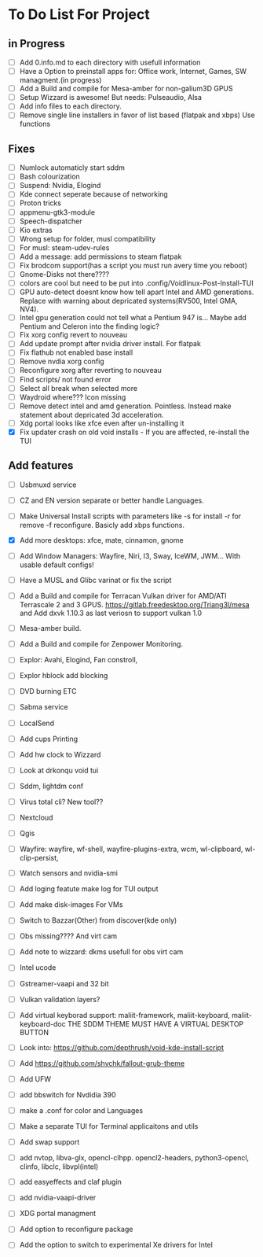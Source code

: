 # To Do List For Project
## in Progress
- [ ] Add 0.info.md to each directory with usefull information
- [ ] Have a Option to preinstall apps for: Office work, Internet, Games, SW managment.(in progress)
- [ ] Add a Build and compile for Mesa-amber for non-galium3D GPUS
- [ ] Setup Wizzard is awesome! But needs: Pulseaudio, Alsa
- [ ] Add info files to each directory.
- [ ] Remove single line installers in favor of list based (flatpak and xbps) Use functions 
## Fixes
- [ ] Numlock automaticly start sddm
- [ ] Bash colourization
- [ ] Suspend: Nvidia, Elogind
- [ ] Kde connect seperate because of networking
- [ ] Proton tricks
- [ ] appmenu-gtk3-module
- [ ] Speech-dispatcher
- [ ] Kio extras
- [ ] Wrong setup for folder, musl compatibility
- [ ] For musl: steam-udev-rules
- [ ] Add a message: add permissions to steam flatpak
- [ ] Fix brodcom support(has a script you must run avery time you reboot)
- [ ] Gnome-Disks not there????
- [ ] colors are cool but need to be put into .config/Voidlinux-Post-Install-TUI
- [ ] GPU auto-detect doesnt know how tell apart Intel and AMD generations. Replace with warning about depricated systems(RV500, Intel GMA, NV4).
- [ ] Intel gpu generation could not tell what a Pentium 947 is... Maybe add Pentium and Celeron into the finding logic? 
- [ ] Fix xorg config revert to nouveau
- [ ] Add update prompt after nvidia driver install. For flatpak
- [ ] Fix flathub not enabled base install
- [ ] Remove nvdia xorg config
- [ ] Reconfigure xorg after reverting to nouveau
- [ ] Find scripts/ not found error
- [ ] Select all break when selected more
- [ ] Waydroid where??? Icon missing
- [ ] Remove detect intel and amd generation. Pointless. Instead make statement about depricated 3d acceleration. 
- [ ] Xdg portal looks like xfce even after un-installing it
- [x] Fix updater crash on old void installs - If you are affected, re-install the TUI

## Add features
- [ ] Usbmuxd service
- [ ] CZ and EN version separate or better handle Languages.
- [ ] Make Universal Install scripts with parameters like -s for install -r for remove -f reconfigure. Basicly add xbps functions.
- [x] Add more desktops: xfce, mate, cinnamon, gnome
- [ ] Add Window Managers: Wayfire, Niri, I3, Sway, IceWM, JWM... With usable default configs!
- [ ] Have a MUSL and Glibc varinat or fix the script
- [ ] Add a Build and compile for Terracan Vulkan driver for AMD/ATI Terrascale 2 and 3 GPUS. https://gitlab.freedesktop.org/Triang3l/mesa and Add dxvk 1.10.3 as last veriosn to support vulkan 1.0
- [ ] Mesa-amber build. 
- [ ] Add a Build and compile for Zenpower Monitoring.
- [ ] Explor: Avahi, Elogind, Fan constroll,
- [ ] Explor hblock add blocking
- [ ] DVD burning ETC
- [ ] Sabma service
- [ ] LocalSend
- [ ] Add cups Printing
- [ ] Add hw clock to Wizzard
- [ ] Look at drkonqu void tui
- [ ] Sddm, lightdm conf
- [ ] Virus total cli? New tool??
- [ ] Nextcloud
- [ ] Qgis
- [ ] Wayfire: wayfire, wf-shell, wayfire-plugins-extra, wcm, wl-clipboard, wl-clip-persist, 
- [ ] Watch sensors and nvidia-smi
- [ ] Add loging featute make log for TUI output
- [ ] Add make disk-images For VMs
- [ ] Switch to Bazzar(Other) from discover(kde only)
- [ ] Obs missing???? And virt cam
- [ ] Add note to wizzard: dkms usefull for obs virt cam
- [ ] Intel ucode
- [ ] Gstreamer-vaapi and 32 bit
- [ ] Vulkan validation layers?
- [ ] Add virtual keyborad support: maliit-framework, maliit-keyboard, maliit-keyboard-doc THE SDDM THEME MUST HAVE A VIRTUAL DESKTOP BUTTON
- [ ] Look into: https://github.com/depthrush/void-kde-install-script
- [ ] Add https://github.com/shvchk/fallout-grub-theme
- [ ] Add UFW 
- [ ] add bbswitch for Nvdidia 390
- [ ] make a .conf for color and Languages
- [ ] Make a separate TUI for Terminal applicaitons and utils
- [ ] Add swap support
- [ ] add nvtop, libva-glx, opencl-clhpp. opencl2-headers, python3-opencl, clinfo, libclc, libvpl(intel)
- [ ] add easyeffects and claf plugin
- [ ] add nvidia-vaapi-driver
- [ ] XDG portal managment
- [ ] Add option to reconfigure package
- [ ] Add the option to switch to experimental Xe drivers for Intel




